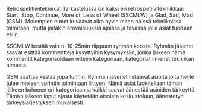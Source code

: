 Retrospektiivitekniikat
Tarkastelussa on kaksi eri retrospetiivitekniikkaa: Start, Stop, Continue, More of, Less of Wheel (SSCMLW) ja Glad, Sad, Mad (GSM). Molempien nimet kuvaavat aika hyvin miten näissä tekniikoissa toimitaan, mutta joitakin erovaisuuksia ajoissa ja tavassa jolla asiat tuodaan esiin.

SSCMLW kestää vain n. 10-25min riippuen ryhmän koosta. Ryhmän jäsenet saavat esittää kommentteja kysyttyihin kysymyksiin, jonka jälkeen nämä kommentit kategorisoidaan viiteen kategoriaan, kategoriat ilmenet tekniikan nimestä. 

GSM saattaa kestää jopa tunnin. Ryhmän jäsenet listaavat asioita joita heille tulee mieleen sprintin toimintaan liittyen. Nämä asiat luokitellaan tämän jälkeen kolmeen eri kategoriaan ja kaikki saavat äänestää asioiden tärkeyttä. Tämän jälkeen loput ajasta käytetään aisoista keskusteluun, äänestetyn tärkeysjärjestyksen mukaisesti.
